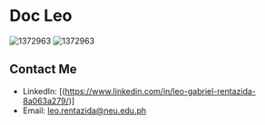 # Doc Leo
![1372963](https://www.codewars.com/users/Doc-Leo/badges/small)
![1372963](https://github.com/user-attachments/assets/240330f1-031c-4622-99c7-e1d40f69d892)



## Contact Me

- LinkedIn: [(https://www.linkedin.com/in/leo-gabriel-rentazida-8a063a279/)]
- Email: leo.rentazida@neu.edu.ph
